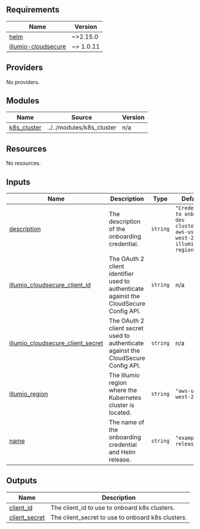 <!-- BEGIN_TF_DOCS -->
## Requirements

| Name | Version |
|------|---------|
| <a name="requirement_helm"></a> [helm](#requirement\_helm) | ~>2.15.0 |
| <a name="requirement_illumio-cloudsecure"></a> [illumio-cloudsecure](#requirement\_illumio-cloudsecure) | ~> 1.0.11 |

## Providers

No providers.

## Modules

| Name | Source | Version |
|------|--------|---------|
| <a name="module_k8s_cluster"></a> [k8s\_cluster](#module\_k8s\_cluster) | ../../modules/k8s_cluster | n/a |

## Resources

No resources.

## Inputs

| Name | Description | Type | Default | Required |
|------|-------------|------|---------|:--------:|
| <a name="input_description"></a> [description](#input\_description) | The description of the onboarding credential. | `string` | `"Credential to onboard dev clusters in aws-us-west-2 illumio region"` | no |
| <a name="input_illumio_cloudsecure_client_id"></a> [illumio\_cloudsecure\_client\_id](#input\_illumio\_cloudsecure\_client\_id) | The OAuth 2 client identifier used to authenticate against the CloudSecure Config API. | `string` | n/a | yes |
| <a name="input_illumio_cloudsecure_client_secret"></a> [illumio\_cloudsecure\_client\_secret](#input\_illumio\_cloudsecure\_client\_secret) | The OAuth 2 client secret used to authenticate against the CloudSecure Config API. | `string` | n/a | yes |
| <a name="input_illumio_region"></a> [illumio\_region](#input\_illumio\_region) | The Illumio region where the Kubernetes cluster is located. | `string` | `"aws-us-west-2"` | no |
| <a name="input_name"></a> [name](#input\_name) | The name of the onboarding credential and Helm release. | `string` | `"example-release"` | no |

## Outputs

| Name | Description |
|------|-------------|
| <a name="output_client_id"></a> [client\_id](#output\_client\_id) | The client\_id to use to onboard k8s clusters. |
| <a name="output_client_secret"></a> [client\_secret](#output\_client\_secret) | The client\_secret to use to onboard k8s clusters. |
<!-- END_TF_DOCS -->